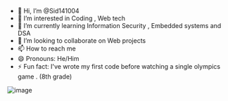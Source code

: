- 👋 Hi, I’m @Sid141004
- 👀 I’m interested in Coding , Web tech
- 🌱 I’m currently learning Information Security , Embedded systems and DSA
- 💞️ I’m looking to collaborate on Web projects
- 📫 How to reach me 
- 😄 Pronouns: He/Him
- ⚡ Fun fact: I've wrote my first code before watching a single olympics game . (8th grade)

![image](https://github.com/user-attachments/assets/380fe95a-b303-4c7e-8f37-0498daf894ec)

<!---
Sid141004/Sid141004 is a ✨ special ✨ repository because its `README.md` (this file) appears on your GitHub profile.
You can click the Preview link to take a look at your changes.
--->
